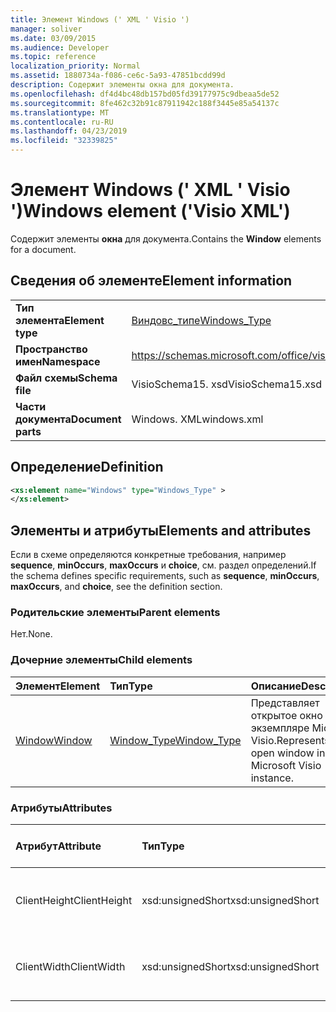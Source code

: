 ```yaml
---
title: Элемент Windows (' XML ' Visio ')
manager: soliver
ms.date: 03/09/2015
ms.audience: Developer
ms.topic: reference
localization_priority: Normal
ms.assetid: 1880734a-f086-ce6c-5a93-47851bcdd99d
description: Содержит элементы окна для документа.
ms.openlocfilehash: df4d4bc48db157bd05fd39177975c9dbeaa5de52
ms.sourcegitcommit: 8fe462c32b91c87911942c188f3445e85a54137c
ms.translationtype: MT
ms.contentlocale: ru-RU
ms.lasthandoff: 04/23/2019
ms.locfileid: "32339825"
---
```

# <a name="windows-element-visio-xml"></a><span data-ttu-id="8eb89-103">Элемент Windows (' XML ' Visio ')</span><span class="sxs-lookup"><span data-stu-id="8eb89-103">Windows element ('Visio XML')</span></span>

<span data-ttu-id="8eb89-104">Содержит элементы **окна** для документа.</span><span class="sxs-lookup"><span data-stu-id="8eb89-104">Contains the **Window** elements for a document.</span></span> 
  
## <a name="element-information"></a><span data-ttu-id="8eb89-105">Сведения об элементе</span><span class="sxs-lookup"><span data-stu-id="8eb89-105">Element information</span></span>

|||
|:-----|:-----|
|<span data-ttu-id="8eb89-106">**Тип элемента**</span><span class="sxs-lookup"><span data-stu-id="8eb89-106">**Element type**</span></span> <br/> |[<span data-ttu-id="8eb89-107">Виндовс_типе</span><span class="sxs-lookup"><span data-stu-id="8eb89-107">Windows_Type</span></span>](windows_type-complextypevisio-xml.md) <br/> |
|<span data-ttu-id="8eb89-108">**Пространство имен**</span><span class="sxs-lookup"><span data-stu-id="8eb89-108">**Namespace**</span></span> <br/> |https://schemas.microsoft.com/office/visio/2012/main  <br/> |
|<span data-ttu-id="8eb89-109">**Файл схемы**</span><span class="sxs-lookup"><span data-stu-id="8eb89-109">**Schema file**</span></span> <br/> |<span data-ttu-id="8eb89-110">VisioSchema15. xsd</span><span class="sxs-lookup"><span data-stu-id="8eb89-110">VisioSchema15.xsd</span></span>  <br/> |
|<span data-ttu-id="8eb89-111">**Части документа**</span><span class="sxs-lookup"><span data-stu-id="8eb89-111">**Document parts**</span></span> <br/> |<span data-ttu-id="8eb89-112">Windows. XML</span><span class="sxs-lookup"><span data-stu-id="8eb89-112">windows.xml</span></span>  <br/> |
   
## <a name="definition"></a><span data-ttu-id="8eb89-113">Определение</span><span class="sxs-lookup"><span data-stu-id="8eb89-113">Definition</span></span>

```XML
<xs:element name="Windows" type="Windows_Type" >
</xs:element>
```

## <a name="elements-and-attributes"></a><span data-ttu-id="8eb89-114">Элементы и атрибуты</span><span class="sxs-lookup"><span data-stu-id="8eb89-114">Elements and attributes</span></span>

<span data-ttu-id="8eb89-115">Если в схеме определяются конкретные требования, например **sequence**, **minOccurs**, **maxOccurs** и **choice**, см. раздел определений.</span><span class="sxs-lookup"><span data-stu-id="8eb89-115">If the schema defines specific requirements, such as **sequence**, **minOccurs**, **maxOccurs**, and **choice**, see the definition section.</span></span> 
  
### <a name="parent-elements"></a><span data-ttu-id="8eb89-116">Родительские элементы</span><span class="sxs-lookup"><span data-stu-id="8eb89-116">Parent elements</span></span>

<span data-ttu-id="8eb89-117">Нет.</span><span class="sxs-lookup"><span data-stu-id="8eb89-117">None.</span></span>
  
### <a name="child-elements"></a><span data-ttu-id="8eb89-118">Дочерние элементы</span><span class="sxs-lookup"><span data-stu-id="8eb89-118">Child elements</span></span>

|<span data-ttu-id="8eb89-119">**Элемент**</span><span class="sxs-lookup"><span data-stu-id="8eb89-119">**Element**</span></span>|<span data-ttu-id="8eb89-120">**Тип**</span><span class="sxs-lookup"><span data-stu-id="8eb89-120">**Type**</span></span>|<span data-ttu-id="8eb89-121">**Описание**</span><span class="sxs-lookup"><span data-stu-id="8eb89-121">**Description**</span></span>|
|:-----|:-----|:-----|
|[<span data-ttu-id="8eb89-122">Window</span><span class="sxs-lookup"><span data-stu-id="8eb89-122">Window</span></span>](window-element-windows_type-complextypevisio-xml.md) <br/> |[<span data-ttu-id="8eb89-123">Window_Type</span><span class="sxs-lookup"><span data-stu-id="8eb89-123">Window_Type</span></span>](window_type-complextypevisio-xml.md) <br/> |<span data-ttu-id="8eb89-124">Представляет открытое окно в экземпляре Microsoft Visio.</span><span class="sxs-lookup"><span data-stu-id="8eb89-124">Represents an open window in a Microsoft Visio instance.</span></span>  <br/> |
   
### <a name="attributes"></a><span data-ttu-id="8eb89-125">Атрибуты</span><span class="sxs-lookup"><span data-stu-id="8eb89-125">Attributes</span></span>

|<span data-ttu-id="8eb89-126">**Атрибут**</span><span class="sxs-lookup"><span data-stu-id="8eb89-126">**Attribute**</span></span>|<span data-ttu-id="8eb89-127">**Тип**</span><span class="sxs-lookup"><span data-stu-id="8eb89-127">**Type**</span></span>|<span data-ttu-id="8eb89-128">**Обязательный**</span><span class="sxs-lookup"><span data-stu-id="8eb89-128">**Required**</span></span>|<span data-ttu-id="8eb89-129">**Описание**</span><span class="sxs-lookup"><span data-stu-id="8eb89-129">**Description**</span></span>|<span data-ttu-id="8eb89-130">**Возможные значения**</span><span class="sxs-lookup"><span data-stu-id="8eb89-130">**Possible values**</span></span>|
|:-----|:-----|:-----|:-----|:-----|
|<span data-ttu-id="8eb89-131">ClientHeight</span><span class="sxs-lookup"><span data-stu-id="8eb89-131">ClientHeight</span></span>  <br/> |<span data-ttu-id="8eb89-132">xsd:unsignedShort</span><span class="sxs-lookup"><span data-stu-id="8eb89-132">xsd:unsignedShort</span></span>  <br/> |<span data-ttu-id="8eb89-133">необязательный</span><span class="sxs-lookup"><span data-stu-id="8eb89-133">optional</span></span>  <br/> |<span data-ttu-id="8eb89-134">Представляет размер области отображения в виде высоты</span><span class="sxs-lookup"><span data-stu-id="8eb89-134">Represents the height dimension of a display area</span></span>  <br/> |<span data-ttu-id="8eb89-135">Значения для типа xsd:unsignedShort.</span><span class="sxs-lookup"><span data-stu-id="8eb89-135">Values of the xsd:unsignedShort type.</span></span>  <br/> |
|<span data-ttu-id="8eb89-136">ClientWidth</span><span class="sxs-lookup"><span data-stu-id="8eb89-136">ClientWidth</span></span>  <br/> |<span data-ttu-id="8eb89-137">xsd:unsignedShort</span><span class="sxs-lookup"><span data-stu-id="8eb89-137">xsd:unsignedShort</span></span>  <br/> |<span data-ttu-id="8eb89-138">необязательный</span><span class="sxs-lookup"><span data-stu-id="8eb89-138">optional</span></span>  <br/> |<span data-ttu-id="8eb89-139">Представляет размер области отображения</span><span class="sxs-lookup"><span data-stu-id="8eb89-139">Represents the width dimension of a display area</span></span>  <br/> |<span data-ttu-id="8eb89-140">Значения для типа xsd:unsignedShort.</span><span class="sxs-lookup"><span data-stu-id="8eb89-140">Values of the xsd:unsignedShort type.</span></span>  <br/> |
   

